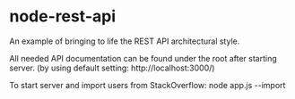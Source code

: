 node-rest-api
=============

An example of bringing to life the REST API architectural style.

All needed API documentation can be found under the root after starting server. (by using default setting: http://localhost:3000/)

To start server and import users from StackOverflow:  node app.js --import

